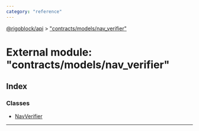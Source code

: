 ```yaml
---
category: "reference"
---
```



[@rigoblock/api](../README.md) > ["contracts/models/nav_verifier"](../modules/_contracts_models_nav_verifier_.md)

# External module: "contracts/models/nav_verifier"

## Index

### Classes

* [NavVerifier](../classes/_contracts_models_nav_verifier_.navverifier.md)

---

